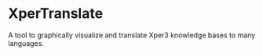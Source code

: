 # XperTranslate
A tool to graphically visualize and translate Xper3 knowledge bases to many languages.
